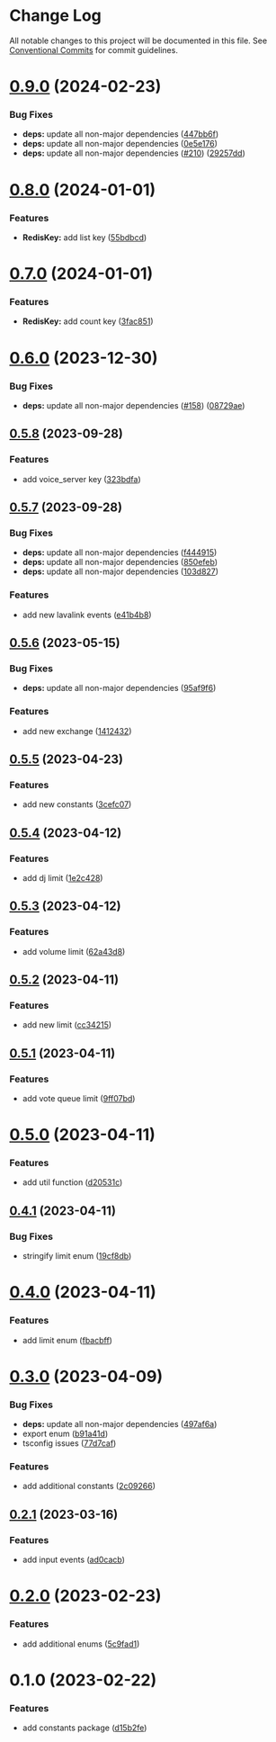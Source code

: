 # Change Log

All notable changes to this project will be documented in this file.
See [Conventional Commits](https://conventionalcommits.org) for commit guidelines.

# [0.9.0](https://github.com/NezuChan/library/compare/@nezuchan/constants@0.8.0...@nezuchan/constants@0.9.0) (2024-02-23)


### Bug Fixes

* **deps:** update all non-major dependencies ([447bb6f](https://github.com/NezuChan/library/commit/447bb6fb431624f2681db537d149a2ddf6e6959c))
* **deps:** update all non-major dependencies ([0e5e176](https://github.com/NezuChan/library/commit/0e5e1764bac492b3c2a8d816b485c65ab5599b3c))
* **deps:** update all non-major dependencies ([#210](https://github.com/NezuChan/library/issues/210)) ([29257dd](https://github.com/NezuChan/library/commit/29257ddc7c94beb559e7866627fe118ddc31f173))





# [0.8.0](https://github.com/NezuChan/library/compare/@nezuchan/constants@0.7.0...@nezuchan/constants@0.8.0) (2024-01-01)


### Features

* **RedisKey:** add list key ([55bdbcd](https://github.com/NezuChan/library/commit/55bdbcdbe77860833b9dffd15a97844ade777ed7))





# [0.7.0](https://github.com/NezuChan/library/compare/@nezuchan/constants@0.6.0...@nezuchan/constants@0.7.0) (2024-01-01)


### Features

* **RedisKey:** add count key ([3fac851](https://github.com/NezuChan/library/commit/3fac8518e9dac110a0565459b2677b9626a4df93))





# [0.6.0](https://github.com/NezuChan/library/compare/@nezuchan/constants@0.5.8...@nezuchan/constants@0.6.0) (2023-12-30)


### Bug Fixes

* **deps:** update all non-major dependencies ([#158](https://github.com/NezuChan/library/issues/158)) ([08729ae](https://github.com/NezuChan/library/commit/08729ae3e6080c951d430a1a4265f34dae095788))





## [0.5.8](https://github.com/NezuChan/library/compare/@nezuchan/constants@0.5.7...@nezuchan/constants@0.5.8) (2023-09-28)


### Features

* add voice_server key ([323bdfa](https://github.com/NezuChan/library/commit/323bdfa941eb7589f65c70093712dba4b8da6698))





## [0.5.7](https://github.com/NezuChan/library/compare/@nezuchan/constants@0.5.6...@nezuchan/constants@0.5.7) (2023-09-28)


### Bug Fixes

* **deps:** update all non-major dependencies ([f444915](https://github.com/NezuChan/library/commit/f4449151149f5f0276017b1ad487223a32aebb52))
* **deps:** update all non-major dependencies ([850efeb](https://github.com/NezuChan/library/commit/850efeb4925c8ff7a80c76d81707312c05a252e0))
* **deps:** update all non-major dependencies ([103d827](https://github.com/NezuChan/library/commit/103d8278941a1c3b8581134c54a0c5c99b931627))


### Features

* add new lavalink events ([e41b4b8](https://github.com/NezuChan/library/commit/e41b4b82287b1bd539fdd3aac491656e26be640b))





## [0.5.6](https://github.com/NezuChan/utilities/compare/@nezuchan/constants@0.5.5...@nezuchan/constants@0.5.6) (2023-05-15)


### Bug Fixes

* **deps:** update all non-major dependencies ([95af9f6](https://github.com/NezuChan/utilities/commit/95af9f67efe6c10efbbf34f25af6e0b524fa10fc))


### Features

* add new exchange ([1412432](https://github.com/NezuChan/utilities/commit/14124323eb206435843dc36b88b68478c9a92a30))





## [0.5.5](https://github.com/NezuChan/utilities/compare/@nezuchan/constants@0.5.4...@nezuchan/constants@0.5.5) (2023-04-23)


### Features

* add new constants ([3cefc07](https://github.com/NezuChan/utilities/commit/3cefc0760cbb635c7c0dfef47d5cb6e4939ec33b))





## [0.5.4](https://github.com/NezuChan/utilities/compare/@nezuchan/constants@0.5.3...@nezuchan/constants@0.5.4) (2023-04-12)


### Features

* add dj limit ([1e2c428](https://github.com/NezuChan/utilities/commit/1e2c4284ae159cdaa8bb99a5140b3ac6f7a6a7bc))





## [0.5.3](https://github.com/NezuChan/utilities/compare/@nezuchan/constants@0.5.2...@nezuchan/constants@0.5.3) (2023-04-12)


### Features

* add volume limit ([62a43d8](https://github.com/NezuChan/utilities/commit/62a43d8ccd0d8689a60f6fbba17f82c06fbf65b3))





## [0.5.2](https://github.com/NezuChan/utilities/compare/@nezuchan/constants@0.5.1...@nezuchan/constants@0.5.2) (2023-04-11)


### Features

* add new limit ([cc34215](https://github.com/NezuChan/utilities/commit/cc3421598c8d2fd2f18711bdb5ed229bbad814c4))





## [0.5.1](https://github.com/NezuChan/utilities/compare/@nezuchan/constants@0.5.0...@nezuchan/constants@0.5.1) (2023-04-11)


### Features

* add vote queue limit ([9ff07bd](https://github.com/NezuChan/utilities/commit/9ff07bd9c73d5dc09e88c371892207562afe9c88))





# [0.5.0](https://github.com/NezuChan/utilities/compare/@nezuchan/constants@0.4.1...@nezuchan/constants@0.5.0) (2023-04-11)


### Features

* add util function ([d20531c](https://github.com/NezuChan/utilities/commit/d20531c559453a84c46c19828be24c491ddcf469))





## [0.4.1](https://github.com/NezuChan/utilities/compare/@nezuchan/constants@0.4.0...@nezuchan/constants@0.4.1) (2023-04-11)


### Bug Fixes

* stringify limit enum ([19cf8db](https://github.com/NezuChan/utilities/commit/19cf8db2be13f5bbbac736cfcaa26a59def7c48c))





# [0.4.0](https://github.com/NezuChan/utilities/compare/@nezuchan/constants@0.3.0...@nezuchan/constants@0.4.0) (2023-04-11)


### Features

* add limit enum ([fbacbff](https://github.com/NezuChan/utilities/commit/fbacbffbd2b9b4c14d30dd71893d30ab5d20ba14))





# [0.3.0](https://github.com/NezuChan/utilities/compare/@nezuchan/constants@0.2.1...@nezuchan/constants@0.3.0) (2023-04-09)


### Bug Fixes

* **deps:** update all non-major dependencies ([497af6a](https://github.com/NezuChan/utilities/commit/497af6adf829cd5d7a04edbefb31dcc022ecb881))
* export enum ([b91a41d](https://github.com/NezuChan/utilities/commit/b91a41dfe2b1901d9a1196e4465828b1457f9918))
* tsconfig issues ([77d7caf](https://github.com/NezuChan/utilities/commit/77d7caf1d0025325a077b5ba043b3d5093fe803b))


### Features

* add additional constants ([2c09266](https://github.com/NezuChan/utilities/commit/2c092666080345b0e49fbf2f69146facbf372cc4))





## [0.2.1](https://github.com/NezuChan/utilities/compare/@nezuchan/constants@0.2.0...@nezuchan/constants@0.2.1) (2023-03-16)


### Features

* add input events ([ad0cacb](https://github.com/NezuChan/utilities/commit/ad0cacbbb84f3bc7ab12db5be94e46f7404c3cf4))





# [0.2.0](https://github.com/NezuChan/utilities/compare/@nezuchan/constants@0.1.0...@nezuchan/constants@0.2.0) (2023-02-23)


### Features

* add additional enums ([5c9fad1](https://github.com/NezuChan/utilities/commit/5c9fad16d891a25113ce4fec9e137099383ea323))





# 0.1.0 (2023-02-22)


### Features

* add constants package ([d15b2fe](https://github.com/NezuChan/utilities/commit/d15b2fe120fe001fb89c2af1625e9f3265ef253f))
